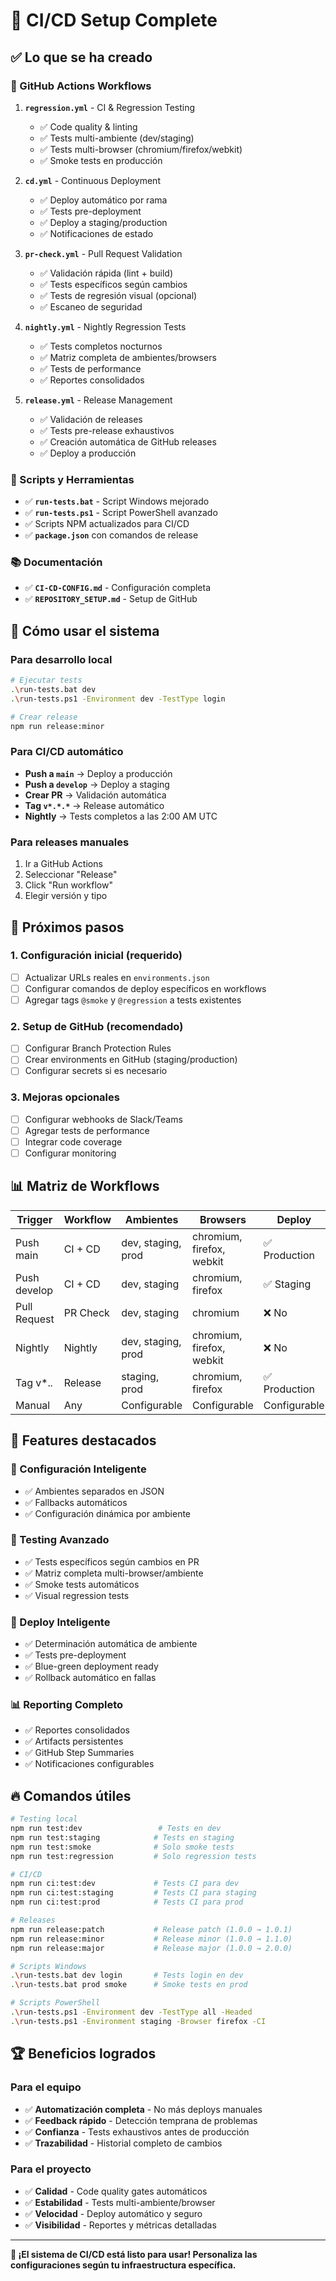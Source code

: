 # 🎉 CI/CD Setup Complete

## ✅ Lo que se ha creado

### 🔄 GitHub Actions Workflows

1. **`regression.yml`** - CI & Regression Testing
   - ✅ Code quality & linting
   - ✅ Tests multi-ambiente (dev/staging)
   - ✅ Tests multi-browser (chromium/firefox/webkit)
   - ✅ Smoke tests en producción

2. **`cd.yml`** - Continuous Deployment
   - ✅ Deploy automático por rama
   - ✅ Tests pre-deployment
   - ✅ Deploy a staging/production
   - ✅ Notificaciones de estado

3. **`pr-check.yml`** - Pull Request Validation
   - ✅ Validación rápida (lint + build)
   - ✅ Tests específicos según cambios
   - ✅ Tests de regresión visual (opcional)
   - ✅ Escaneo de seguridad

4. **`nightly.yml`** - Nightly Regression Tests
   - ✅ Tests completos nocturnos
   - ✅ Matriz completa de ambientes/browsers
   - ✅ Tests de performance
   - ✅ Reportes consolidados

5. **`release.yml`** - Release Management
   - ✅ Validación de releases
   - ✅ Tests pre-release exhaustivos
   - ✅ Creación automática de GitHub releases
   - ✅ Deploy a producción

### 📝 Scripts y Herramientas

- ✅ **`run-tests.bat`** - Script Windows mejorado
- ✅ **`run-tests.ps1`** - Script PowerShell avanzado
- ✅ Scripts NPM actualizados para CI/CD
- ✅ **`package.json`** con comandos de release

### 📚 Documentación

- ✅ **`CI-CD-CONFIG.md`** - Configuración completa
- ✅ **`REPOSITORY_SETUP.md`** - Setup de GitHub

## 🚀 Cómo usar el sistema

### Para desarrollo local

```bash
# Ejecutar tests
.\run-tests.bat dev
.\run-tests.ps1 -Environment dev -TestType login

# Crear release
npm run release:minor
```

### Para CI/CD automático

- **Push a `main`** → Deploy a producción
- **Push a `develop`** → Deploy a staging  
- **Crear PR** → Validación automática
- **Tag `v*.*.*`** → Release automático
- **Nightly** → Tests completos a las 2:00 AM UTC

### Para releases manuales

1. Ir a GitHub Actions
2. Seleccionar "Release"
3. Click "Run workflow"
4. Elegir versión y tipo

## 🎯 Próximos pasos

### 1. Configuración inicial (requerido)

- [ ] Actualizar URLs reales en `environments.json`
- [ ] Configurar comandos de deploy específicos en workflows
- [ ] Agregar tags `@smoke` y `@regression` a tests existentes

### 2. Setup de GitHub (recomendado)

- [ ] Configurar Branch Protection Rules
- [ ] Crear environments en GitHub (staging/production)
- [ ] Configurar secrets si es necesario

### 3. Mejoras opcionales

- [ ] Configurar webhooks de Slack/Teams
- [ ] Agregar tests de performance
- [ ] Integrar code coverage
- [ ] Configurar monitoring

## 📊 Matriz de Workflows

| Trigger | Workflow | Ambientes | Browsers | Deploy |
|---------|----------|-----------|----------|--------|
| Push main | CI + CD | dev, staging, prod | chromium, firefox, webkit | ✅ Production |
| Push develop | CI + CD | dev, staging | chromium, firefox | ✅ Staging |
| Pull Request | PR Check | dev, staging | chromium | ❌ No |
| Nightly | Nightly | dev, staging, prod | chromium, firefox, webkit | ❌ No |
| Tag v*.*.* | Release | staging, prod | chromium, firefox | ✅ Production |
| Manual | Any | Configurable | Configurable | Configurable |

## 🎨 Features destacados

### 🔧 Configuración Inteligente

- ✅ Ambientes separados en JSON
- ✅ Fallbacks automáticos
- ✅ Configuración dinámica por ambiente

### 🧪 Testing Avanzado  

- ✅ Tests específicos según cambios en PR
- ✅ Matriz completa multi-browser/ambiente
- ✅ Smoke tests automáticos
- ✅ Visual regression tests

### 🚀 Deploy Inteligente

- ✅ Determinación automática de ambiente
- ✅ Tests pre-deployment
- ✅ Blue-green deployment ready
- ✅ Rollback automático en fallas

### 📊 Reporting Completo

- ✅ Reportes consolidados
- ✅ Artifacts persistentes
- ✅ GitHub Step Summaries
- ✅ Notificaciones configurables

## 🔥 Comandos útiles

```bash
# Testing local
npm run test:dev                 # Tests en dev
npm run test:staging            # Tests en staging  
npm run test:smoke              # Solo smoke tests
npm run test:regression         # Solo regression tests

# CI/CD
npm run ci:test:dev             # Tests CI para dev
npm run ci:test:staging         # Tests CI para staging
npm run ci:test:prod            # Tests CI para prod

# Releases
npm run release:patch           # Release patch (1.0.0 → 1.0.1)
npm run release:minor           # Release minor (1.0.0 → 1.1.0)
npm run release:major           # Release major (1.0.0 → 2.0.0)

# Scripts Windows
.\run-tests.bat dev login       # Tests login en dev
.\run-tests.bat prod smoke      # Smoke tests en prod

# Scripts PowerShell  
.\run-tests.ps1 -Environment dev -TestType all -Headed
.\run-tests.ps1 -Environment staging -Browser firefox -CI
```

## 🏆 Beneficios logrados

### Para el equipo

- ✅ **Automatización completa** - No más deploys manuales
- ✅ **Feedback rápido** - Detección temprana de problemas
- ✅ **Confianza** - Tests exhaustivos antes de producción
- ✅ **Trazabilidad** - Historial completo de cambios

### Para el proyecto

- ✅ **Calidad** - Code quality gates automáticos
- ✅ **Estabilidad** - Tests multi-ambiente/browser
- ✅ **Velocidad** - Deploy automático y seguro
- ✅ **Visibilidad** - Reportes y métricas detalladas

---

**🎯 ¡El sistema de CI/CD está listo para usar! Personaliza las configuraciones según tu infraestructura específica.**
